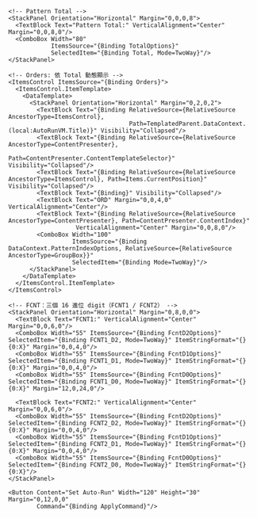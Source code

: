 <!-- Auto-Run Config -->
<GroupBox Header="Auto-Run Config"
         Visibility="{Binding IsAutoRunConfigVisible, Converter={StaticResource BoolToVisibilityConverter}}"
         Margin="0,12,0,0">
  <StackPanel Margin="12" DataContext="{Binding AutoRunVM}">
    
    <!-- Pattern Total -->
    <StackPanel Orientation="Horizontal" Margin="0,0,0,8">
      <TextBlock Text="Pattern Total:" VerticalAlignment="Center" Margin="0,0,8,0"/>
      <ComboBox Width="80"
                ItemsSource="{Binding TotalOptions}"
                SelectedItem="{Binding Total, Mode=TwoWay}"/>
    </StackPanel>

    <!-- Orders: 依 Total 動態顯示 -->
    <ItemsControl ItemsSource="{Binding Orders}">
      <ItemsControl.ItemTemplate>
        <DataTemplate>
          <StackPanel Orientation="Horizontal" Margin="0,2,0,2">
            <TextBlock Text="{Binding RelativeSource={RelativeSource AncestorType=ItemsControl}, 
                                      Path=TemplatedParent.DataContext.(local:AutoRunVM.Title)}" Visibility="Collapsed"/>
            <TextBlock Text="{Binding RelativeSource={RelativeSource AncestorType=ContentPresenter}, 
                                      Path=ContentPresenter.ContentTemplateSelector}" Visibility="Collapsed"/>
            <TextBlock Text="{Binding RelativeSource={RelativeSource AncestorType=ItemsControl}, Path=Items.CurrentPosition}" Visibility="Collapsed"/>
            <TextBlock Text="{Binding}" Visibility="Collapsed"/>
            <TextBlock Text="ORD" Margin="0,0,4,0" VerticalAlignment="Center"/>
            <TextBlock Text="{Binding RelativeSource={RelativeSource AncestorType=ContentPresenter}, Path=ContentPresenter.ContentIndex}"
                       VerticalAlignment="Center" Margin="0,0,8,0"/>
            <ComboBox Width="100"
                      ItemsSource="{Binding DataContext.PatternIndexOptions, RelativeSource={RelativeSource AncestorType=GroupBox}}"
                      SelectedItem="{Binding Mode=TwoWay}"/>
          </StackPanel>
        </DataTemplate>
      </ItemsControl.ItemTemplate>
    </ItemsControl>

    <!-- FCNT：三個 16 進位 digit（FCNT1 / FCNT2） -->
    <StackPanel Orientation="Horizontal" Margin="0,8,0,0">
      <TextBlock Text="FCNT1:" VerticalAlignment="Center" Margin="0,0,6,0"/>
      <ComboBox Width="55" ItemsSource="{Binding FcntD2Options}" SelectedItem="{Binding FCNT1_D2, Mode=TwoWay}" ItemStringFormat="{}{0:X}" Margin="0,0,4,0"/>
      <ComboBox Width="55" ItemsSource="{Binding FcntD1Options}" SelectedItem="{Binding FCNT1_D1, Mode=TwoWay}" ItemStringFormat="{}{0:X}" Margin="0,0,4,0"/>
      <ComboBox Width="55" ItemsSource="{Binding FcntD0Options}" SelectedItem="{Binding FCNT1_D0, Mode=TwoWay}" ItemStringFormat="{}{0:X}" Margin="12,0,24,0"/>

      <TextBlock Text="FCNT2:" VerticalAlignment="Center" Margin="0,0,6,0"/>
      <ComboBox Width="55" ItemsSource="{Binding FcntD2Options}" SelectedItem="{Binding FCNT2_D2, Mode=TwoWay}" ItemStringFormat="{}{0:X}" Margin="0,0,4,0"/>
      <ComboBox Width="55" ItemsSource="{Binding FcntD1Options}" SelectedItem="{Binding FCNT2_D1, Mode=TwoWay}" ItemStringFormat="{}{0:X}" Margin="0,0,4,0"/>
      <ComboBox Width="55" ItemsSource="{Binding FcntD0Options}" SelectedItem="{Binding FCNT2_D0, Mode=TwoWay}" ItemStringFormat="{}{0:X}"/>
    </StackPanel>

    <Button Content="Set Auto-Run" Width="120" Height="30" Margin="0,12,0,0"
            Command="{Binding ApplyCommand}"/>
  </StackPanel>
</GroupBox>